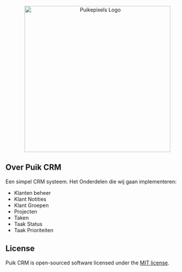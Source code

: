 <p align="center"><a href="https://puikepixels.com" target="_blank"><img src="https://puikepixels.com/wp-content/uploads/2022/11/Logo_pp.svg" width="400" alt="Puikepixels Logo"></a></p>

## Over Puik CRM
Een simpel CRM systeem. Het Onderdelen die wij gaan implementeren:
- Klanten beheer
- Klant Notities
- Klant Groepen
- Projecten
- Taken
- Taak Status
- Taak Prioriteiten


## License

Puik CRM is open-sourced software licensed under the [MIT license](https://opensource.org/licenses/MIT).

